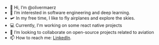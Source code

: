 - 👋 Hi, I’m @olivermaerz
- 👀 I’m interested in software engineering and deep learning.
- 🛩️ In my free time, I like to fly airplanes and explore the skies.
- 💻 Currently, I'm working on some react native projects
- 🤝 I’m looking to collaborate on open-source projects related to aviation
- 📫 How to reach me: [LinkedIn](https://www.linkedin.com/in/olivermaerz/).

<!---

 is a ✨ special ✨ repository because its `README.md` (this file) appears on your GitHub profile.
You can click the Preview link to take a look at your changes.
--->
